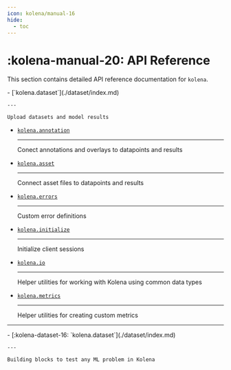 ```yaml
---
icon: kolena/manual-16
hide:
  - toc
---
```


# :kolena-manual-20: API Reference

This section contains detailed API reference documentation for `kolena`.

<div class="grid cards" markdown>
- [`kolena.dataset`](./dataset/index.md)

    ---

    Upload datasets and model results

- [`kolena.annotation`](./annotation.md)

    ---

    Conect annotations and overlays to datapoints and results

- [`kolena.asset`](asset.md)

    ---

    Connect asset files to datapoints and results

- [`kolena.errors`](./errors.md)

    ---

    Custom error definitions

- [`kolena.initialize`](./initialize.md)

    ---

    Initialize client sessions

- [`kolena.io`](./io.md)

    ---

    Helper utilities for working with Kolena using common data types

- [`kolena.metrics`](./metrics.md)

    ---

    Helper utilities for creating custom metrics

</div>

---

<div class="grid cards" markdown>
- [:kolena-dataset-16: `kolena.dataset`](./dataset/index.md)

    ---

    Building blocks to test any ML problem in Kolena
</div>
